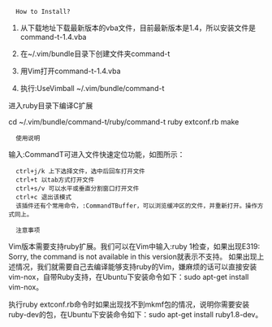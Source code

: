
      How to Install?

1. 从下载地址下载最新版本的vba文件，目前最新版本是1.4，所以安装文件是command-t-1.4.vba

2. 在~/.vim/bundle目录下创建文件夹command-t

3. 用Vim打开command-t-1.4.vba
4. 执行:UseVimball ~/.vim/bundle/command-t

进入ruby目录下编译C扩展

cd ~/.vim/bundle/command-t/ruby/command-t
ruby extconf.rb
make

      使用说明
输入:CommandT可进入文件快速定位功能，如图所示：



      ctrl+j/k 上下选择文件，选中后回车打开文件
      ctrl+t 以tab方式打开文件
      ctrl+s/v 可以水平或垂直分割窗口打开文件
      ctrl+c 退出该模式
      该插件还有个常用命令，:CommandTBuffer，可以浏览缓冲区的文件，并重新打开。操作方式同上。

      注意事项
Vim版本需要支持ruby扩展。我们可以在Vim中输入:ruby 1检查，如果出现E319: Sorry, the command is not available in this version就表示不支持。
      如果出现上述情况，我们就需要自己去编译能够支持ruby的Vim，嫌麻烦的话可以直接安装vim-nox，自带Ruby支持，在Ubuntu下安装命令如下：sudo apt-get install vim-nox。

执行ruby extconf.rb命令时如果出现找不到mkmf包的情况，说明你需要安装ruby-dev的包，在Ubuntu下安装命令如下：sudo apt-get install ruby1.8-dev。
